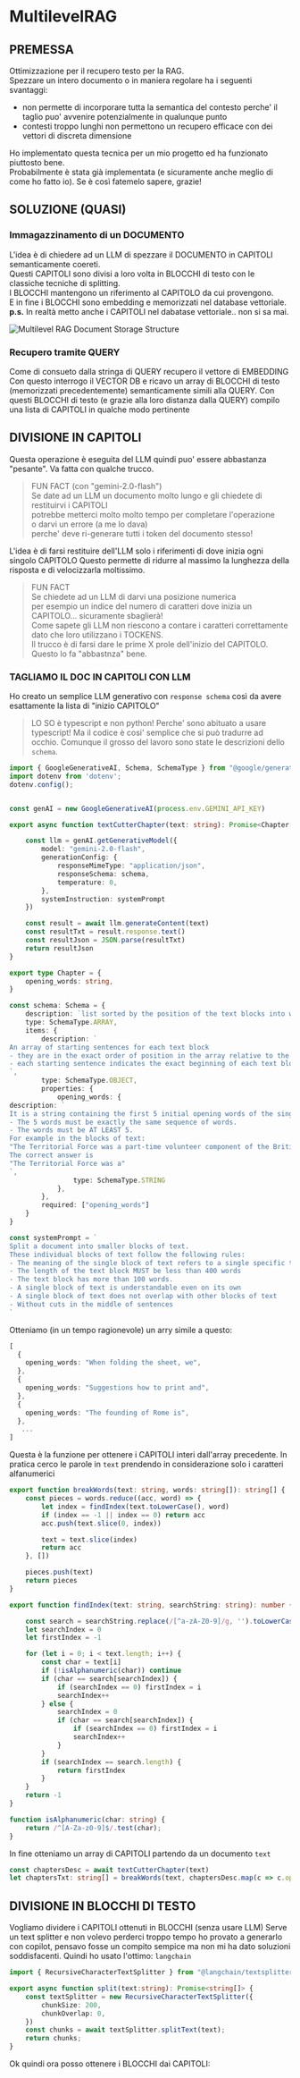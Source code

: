 # MultilevelRAG

## PREMESSA

Ottimizzazione per il recupero testo per la RAG.  
Spezzare un intero documento o in maniera regolare ha i seguenti svantaggi:  
- non permette di incorporare tutta la semantica del contesto perche' il taglio puo' avvenire potenzialmente in qualunque punto  
- contesti troppo lunghi non permettono un recupero efficace con dei vettori di discreta dimensione  

Ho implementato questa tecnica per un mio progetto ed ha funzionato piuttosto bene.  
Probabilmente è stata già implementata (e sicuramente anche meglio di come ho fatto io). 
Se è così fatemelo sapere, grazie!  

## SOLUZIONE (QUASI)

### Immagazzinamento di un DOCUMENTO  
L'idea è di chiedere ad un LLM di spezzare il DOCUMENTO in CAPITOLI semanticamente coereti.  
Questi CAPITOLI sono divisi a loro volta in BLOCCHI di testo con le classiche tecniche di splitting.  
I BLOCCHI mantengono un riferimento al CAPITOLO da cui provengono.  
E in fine i BLOCCHI sono embedding e memorizzati nel database vettoriale.  
**p.s.** In realtà metto anche i CAPITOLI nel dabatase vettoriale.. non si sa mai.

![Multilevel RAG Document Storage Structure](fig1.png)

### Recupero tramite QUERY
Come di consueto dalla stringa di QUERY recupero il vettore di EMBEDDING
Con questo interrogo il VECTOR DB e ricavo un array di BLOCCHI di testo (memorizzati precedentemente) semanticamente simili alla QUERY.
Con questi BLOCCHI di testo (e grazie alla loro distanza dalla QUERY) compilo una lista di CAPITOLI in qualche modo pertinente

## DIVISIONE IN CAPITOLI 

Questa operazione è eseguita del LLM quindi puo' essere abbastanza "pesante". Va fatta con qualche trucco.

> FUN FACT (con "gemini-2.0-flash")  
> Se date ad un LLM un documento molto lungo e gli chiedete di restituirvi i CAPITOLI   
> potrebbe metterci molto molto tempo per completare l'operazione  
> o darvi un errore (a me lo dava)  
> perche' deve ri-generare tutti i token del documento stesso!  

L'idea è di farsi restituire dell'LLM solo i riferimenti di dove inizia ogni singolo CAPITOLO
Questo permette di ridurre al massimo la lunghezza della risposta e di velocizzarla moltissimo.

> FUN FACT  
> Se chiedete ad un LLM di darvi una posizione numerica   
> per esempio un indice del numero di caratteri dove inizia un CAPITOLO... sicuramente sbaglierà!  
> Come sapete gli LLM non riescono a contare i caratteri correttamente dato che loro utilizzano i TOCKENS.  
> Il trucco è di farsi dare le prime X prole dell'inizio del CAPITOLO. Questo lo fa "abbastnza" bene.  

### TAGLIAMO IL DOC IN CAPITOLI CON LLM

Ho creato un semplice LLM generativo con `response schema` 
così da avere esattamente la lista di "inizio CAPITOLO"

> LO SO è typescript e non python! Perche' sono abituato a usare typescript! 
> Ma il codice è cosi' semplice che si può tradurre ad occhio.
> Comunque il grosso del lavoro sono state le descrizioni dello `schema`.

```typescript
import { GoogleGenerativeAI, Schema, SchemaType } from "@google/generative-ai";
import dotenv from 'dotenv';
dotenv.config();


const genAI = new GoogleGenerativeAI(process.env.GEMINI_API_KEY)

export async function textCutterChapter(text: string): Promise<Chapter[]> {

	const llm = genAI.getGenerativeModel({
		model: "gemini-2.0-flash",
		generationConfig: {
			responseMimeType: "application/json",
			responseSchema: schema,
			temperature: 0,
		},
		systemInstruction: systemPrompt
	})

	const result = await llm.generateContent(text)
	const resultTxt = result.response.text()
	const resultJson = JSON.parse(resultTxt)
	return resultJson
}

export type Chapter = {
	opening_words: string,
}

const schema: Schema = {
	description: `list sorted by the position of the text blocks into which the document has been divided`,
	type: SchemaType.ARRAY,
	items: {
		description: `
An array of starting sentences for each text block
- they are in the exact order of position in the array relative to the entire document.
- each starting sentence indicates the exact beginning of each text block.
`,
		type: SchemaType.OBJECT,
		properties: {
			opening_words: {
description: `
It is a string containing the first 5 initial opening words of the single text block.
- The 5 words must be exactly the same sequence of words.
- The words must be AT LEAST 5.
For example in the blocks of text:
"The Territorial Force was a part-time volunteer component of the British Army, created in 1908 to augment British land forces without resorting to conscription."
The correct answer is
"The Territorial Force was a"
`,
				type: SchemaType.STRING
			},
		},
		required: ["opening_words"]
	}
}

const systemPrompt = `
Split a document into smaller blocks of text.
These individual blocks of text follow the following rules:
- The meaning of the single block of text refers to a single specific topic. For example, a single character, place, concept, or event.
- The length of the text block MUST be less than 400 words
- The text block has more than 100 words.
- A single block of text is understandable even on its own
- A single block of text does not overlap with other blocks of text
- Without cuts in the middle of sentences
`
```

Otteniamo (in un tempo ragionevole) un arry simile a questo:

```ts
[
  {
    opening_words: "When folding the sheet, we",
  },
  {
    opening_words: "Suggestions how to print and",
  },
  {
    opening_words: "The founding of Rome is",
  },
   ...
]
```

Questa è la funzione per ottenere i CAPITOLI interi dall'array precedente.
In pratica cerco le parole in `text` prendendo in considerazione solo i caratteri alfanumerici

```ts
export function breakWords(text: string, words: string[]): string[] {
	const pieces = words.reduce((acc, word) => {
		let index = findIndex(text.toLowerCase(), word)
		if (index == -1 || index == 0) return acc
		acc.push(text.slice(0, index))

		text = text.slice(index)
		return acc
	}, [])

	pieces.push(text)
	return pieces
}

export function findIndex(text: string, searchString: string): number {

	const search = searchString.replace(/[^a-zA-Z0-9]/g, '').toLowerCase();
	let searchIndex = 0
	let firstIndex = -1

	for (let i = 0; i < text.length; i++) {
		const char = text[i]
		if (!isAlphanumeric(char)) continue
		if (char == search[searchIndex]) {
			if (searchIndex == 0) firstIndex = i
			searchIndex++
		} else {
			searchIndex = 0
			if (char == search[searchIndex]) {
				if (searchIndex == 0) firstIndex = i
				searchIndex++
			}
		}
		if (searchIndex == search.length) {
			return firstIndex
		}
	}
	return -1
}

function isAlphanumeric(char: string) {
	return /^[A-Za-z0-9]$/.test(char);
}
```

In fine otteniamo un array di CAPITOLI partendo da un documento `text`

```ts
const chaptersDesc = await textCutterChapter(text)
let chaptersTxt: string[] = breakWords(text, chaptersDesc.map(c => c.opening_words))
```

## DIVISIONE IN BLOCCHI DI TESTO

Vogliamo dividere i CAPITOLI ottenuti in BLOCCHI (senza usare LLM)
Serve un text splitter e non volevo perderci troppo tempo ho provato a generarlo con copilot, 
pensavo fosse un compito sempice ma non mi ha dato soluzioni soddisfacenti.
Quindi ho usato l'ottimo: `langchain`

```ts
import { RecursiveCharacterTextSplitter } from "@langchain/textsplitters";

export async function split(text:string): Promise<string[]> {
	const textSplitter = new RecursiveCharacterTextSplitter({
		chunkSize: 200,
		chunkOverlap: 0,
	})
	const chunks = await textSplitter.splitText(text);
	return chunks;
}
```

Ok quindi ora posso ottenere i BLOCCHI dai CAPITOLI:

